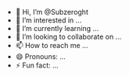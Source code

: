 - 👋 Hi, I’m @Subzeroght
- 👀 I’m interested in ...
- 🌱 I’m currently learning ...
- 💞️ I’m looking to collaborate on ...
- 📫 How to reach me ...
- 😄 Pronouns: ...
- ⚡ Fun fact: ...

<!---
Subzeroght/Subzeroght is a ✨ special ✨ repository because its `README.md` (this file) appears on your GitHub profile.
You can click the Preview link to take a look at your changes.
--->
